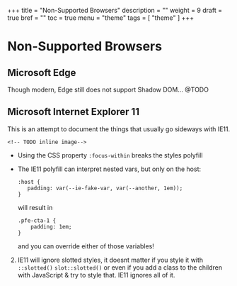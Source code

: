 +++
title = "Non-Supported Browsers"
description = ""
weight = 9
draft = true
bref = ""
toc = true
menu = "theme"
tags = [ "theme" ]
+++

# Non-Supported Browsers



## Microsoft Edge

Though modern, Edge still does not support Shadow DOM... @TODO


## Microsoft Internet Explorer 11 

This is an attempt to document the things that usually go sideways with IE11.

	<!-- TODO inline image-->

* Using the CSS property `:focus-within` breaks the styles polyfill  


* The IE11 polyfill can interpret nested vars, but only on the host: 

    ```
    :host {
       padding: var(--ie-fake-var, var(--another, 1em));
    }
    ```

   will result in  
 
	```
	.pfe-cta-1 {
	    padding: 1em;
	}
	```

    and you can override either of those variables!

2. IE11 will ignore slotted styles, it doesnt matter if you style it with `::slotted()` `slot::slotted()` or even if you add a class to the children with JavaScript & try to style that. IE11 ignores all of it.
